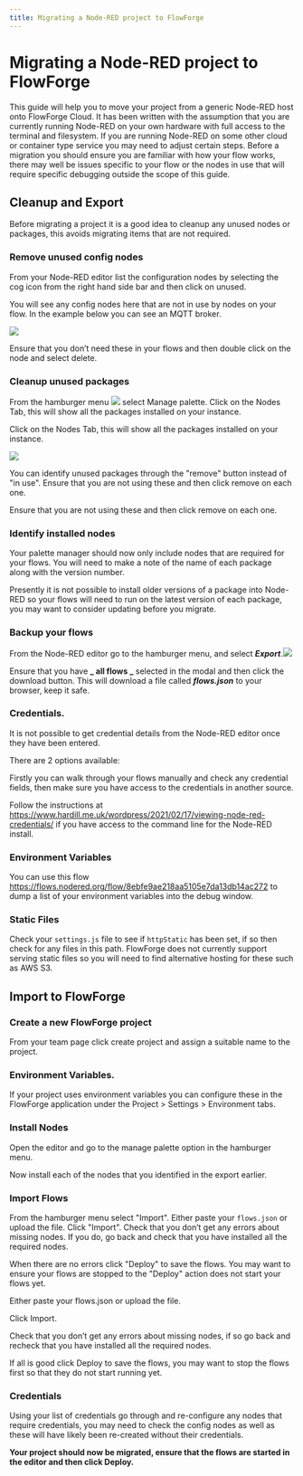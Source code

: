 ```yaml
---
title: Migrating a Node-RED project to FlowForge 
---
```


# Migrating a Node-RED project to FlowForge 

This guide will help you to move your project from a generic Node-RED host onto FlowForge Cloud. It has been written with the assumption that you are currently running Node-RED on your own hardware with full access to the terminal and filesystem. If you are running Node-RED on some other cloud or container type service you may need to adjust certain steps.
Before a migration you should ensure you are familiar with how your flow works, there may well be issues specific to your flow or the nodes in use that will require specific debugging outside the scope of this guide.


## Cleanup and Export
Before migrating a project it is a good idea to cleanup any unused nodes or packages, this avoids migrating items that are not required.

### Remove unused config nodes

From your Node-RED editor list the configuration nodes by selecting the cog icon from the right hand side bar and then click on unused.

You will see any config nodes here that are not in use by nodes on your flow. In the example below you can see an MQTT broker.

![](./images/mig_config_nodes.png)

Ensure that you don’t need these in your flows and then double click on the node and select delete.

### Cleanup unused packages

From the hamburger menu ![](./images/mig_menu.png) select Manage palette. Click on the Nodes Tab, this will show all the packages installed on your instance.

Click on the Nodes Tab, this will show all the packages installed on your instance.

![](images/mig_remove_package.png)

You can identify unused packages through the "remove" button instead of "in use". Ensure that you are not using these and then click remove on each one.

Ensure that you are not using these and then click remove on each one.


### Identify installed nodes

Your palette manager should now only include nodes that are required for your flows. You will need to make a note of the name of each package along with the version number.

Presently it is not possible to install older versions of a package into Node-RED so your flows will need to run on the latest version of each package, you may want to consider updating before you migrate.

### Backup your flows

From the Node-RED editor go to the hamburger menu, and select **_Export_**.![](./images/mig_export_menu.png)

Ensure that you have **_ all flows _** selected in the modal and then click the download button. This will download a file called **_flows.json_** to your browser, keep it safe.

### Credentials.

It is not possible to get credential details from the Node-RED editor once they have been entered.

There are 2 options available:

Firstly you can walk through your flows manually and check any credential fields, then make sure you have access to the credentials in another source.

Follow the instructions at <https://www.hardill.me.uk/wordpress/2021/02/17/viewing-node-red-credentials/> if you have access to the command line for the Node-RED install.


### Environment Variables

You can use this flow <https://flows.nodered.org/flow/8ebfe9ae218aa5105e7da13db14ac272> to dump a list of your environment variables into the debug window.


### Static Files

Check your `settings.js` file to see if `httpStatic` has been set, if so then check for any files in this path. FlowForge does not currently support serving static files so you will need to find alternative hosting for these such as AWS S3.


## Import to FlowForge


### Create a new FlowForge project 

From your team page click create project and assign a suitable name to the project.


### Environment Variables.

If your project uses environment variables you can configure these in the FlowForge application under the Project > Settings > Environment tabs.


### Install Nodes

Open the editor and go to the manage palette option in the hamburger menu. 

Now install each of the nodes that you identified in the export earlier.


### Import Flows

From the hamburger menu select "Import". Either paste your `flows.json` or upload the file. Click "Import".
Check that you don’t get any errors about missing nodes. If you do, go back and check that you have installed all the required nodes.

When there are no errors click "Deploy" to save the flows. You may want to ensure your flows are stopped to the "Deploy" action does not start your flows yet.

Either paste your flows.json or upload the file.

Click Import.

Check that you don’t get any errors about missing nodes, if so go back and recheck that you have installed all the required nodes.

If all is good click Deploy to save the flows, you may want to stop the flows first so that they do not start running yet.


### Credentials

Using your list of credentials go through and re-configure any nodes that require credentials, you may need to check the config nodes as well as these will have likely been re-created without their credentials.

**Your project should now be migrated, ensure that the flows are started in the editor and then click Deploy.**
